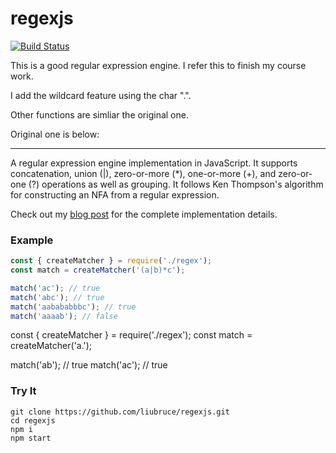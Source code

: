 # regexjs

[![Build Status](https://github.com/deniskyashif/regexjs/workflows/Node%20CI/badge.svg)](https://github.com/deniskyashif/ssfst/actions?query=workflow%3A%22Node+CI%22)

This is a good regular expression engine. I refer this to finish my course work.

I add the wildcard feature using the char ".".

Other functions are simliar the original one.

Original one is below:

__________

A regular expression engine implementation in JavaScript. It supports concatenation, union (|), zero-or-more (\*), one-or-more (+), and zero-or-one (?) operations as well as grouping. It follows Ken Thompson's algorithm for constructing an NFA from a regular expression.

Check out my [blog post](https://deniskyashif.com/2019/02/17/implementing-a-regular-expression-engine/) for the complete implementation details.

### Example
```javascript
const { createMatcher } = require('./regex');
const match = createMatcher('(a|b)*c');

match('ac'); // true
match('abc'); // true
match('aabababbbc'); // true
match('aaaab'); // false
```
const { createMatcher } = require('./regex');
const match = createMatcher('a.');

match('ab'); // true
match('ac'); // true



### Try It
```
git clone https://github.com/liubruce/regexjs.git
cd regexjs
npm i
npm start
```
